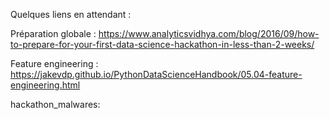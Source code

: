 Quelques liens en attendant :

Préparation globale : https://www.analyticsvidhya.com/blog/2016/09/how-to-prepare-for-your-first-data-science-hackathon-in-less-than-2-weeks/

Feature engineering : https://jakevdp.github.io/PythonDataScienceHandbook/05.04-feature-engineering.html

hackathon_malwares:


